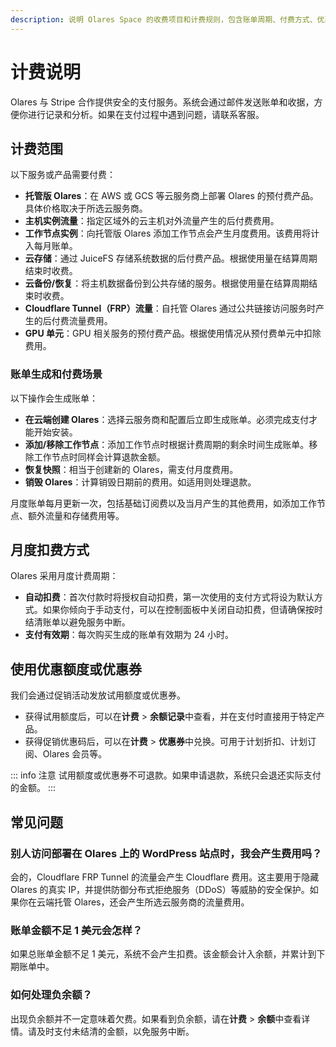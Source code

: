 ```yaml
---
description: 说明 Olares Space 的收费项目和计费规则，包含账单周期、付费方式、优惠政策。
---
```

# 计费说明

Olares 与 Stripe 合作提供安全的支付服务。系统会通过邮件发送账单和收据，方便你进行记录和分析。如果在支付过程中遇到问题，请联系客服。

## 计费范围

以下服务或产品需要付费：

- **托管版 Olares**：在 AWS 或 GCS 等云服务商上部署 Olares 的预付费产品。具体价格取决于所选云服务商。
- **主机实例流量**：指定区域外的云主机对外流量产生的后付费费用。
- **工作节点实例**：向托管版 Olares 添加工作节点会产生月度费用。该费用将计入每月账单。
- **云存储**：通过 JuiceFS 存储系统数据的后付费产品。根据使用量在结算周期结束时收费。
- **云备份/恢复**：将主机数据备份到公共存储的服务。根据使用量在结算周期结束时收费。
- **Cloudflare Tunnel（FRP）流量**：自托管 Olares 通过公共链接访问服务时产生的后付费流量费用。
- **GPU 单元**：GPU 相关服务的预付费产品。根据使用情况从预付费单元中扣除费用。

### 账单生成和付费场景

以下操作会生成账单：

- **在云端创建 Olares**：选择云服务商和配置后立即生成账单。必须完成支付才能开始安装。
- **添加/移除工作节点**：添加工作节点时根据计费周期的剩余时间生成账单。移除工作节点时同样会计算退款金额。
- **恢复快照**：相当于创建新的 Olares，需支付月度费用。
- **销毁 Olares**：计算销毁日期前的费用。如适用则处理退款。

月度账单每月更新一次，包括基础订阅费以及当月产生的其他费用，如添加工作节点、额外流量和存储费用等。

## 月度扣费方式

Olares 采用月度计费周期：
- **自动扣费**：首次付款时将授权自动扣费，第一次使用的支付方式将设为默认方式。如果你倾向于手动支付，可以在控制面板中关闭自动扣费，但请确保按时结清账单以避免服务中断。
- **支付有效期**：每次购买生成的账单有效期为 24 小时。

## 使用优惠额度或优惠券

我们会通过促销活动发放试用额度或优惠券。

- 获得试用额度后，可以在**计费** > **余额记录**中查看，并在支付时直接用于特定产品。
- 获得促销优惠码后，可以在**计费** > **优惠券**中兑换。可用于计划折扣、计划订阅、Olares 会员等。

::: info 注意
试用额度或优惠券不可退款。如果申请退款，系统只会退还实际支付的金额。
:::

## 常见问题

### 别人访问部署在 Olares 上的 WordPress 站点时，我会产生费用吗？

会的，Cloudflare FRP Tunnel 的流量会产生 Cloudflare 费用。这主要用于隐藏 Olares 的真实 IP，并提供防御分布式拒绝服务（DDoS）等威胁的安全保护。如果你在云端托管 Olares，还会产生所选云服务商的流量费用。

### 账单金额不足 1 美元会怎样？

如果总账单金额不足 1 美元，系统不会产生扣费。该金额会计入余额，并累计到下期账单中。

### 如何处理负余额？

出现负余额并不一定意味着欠费。如果看到负余额，请在**计费** > **余额**中查看详情。请及时支付未结清的金额，以免服务中断。